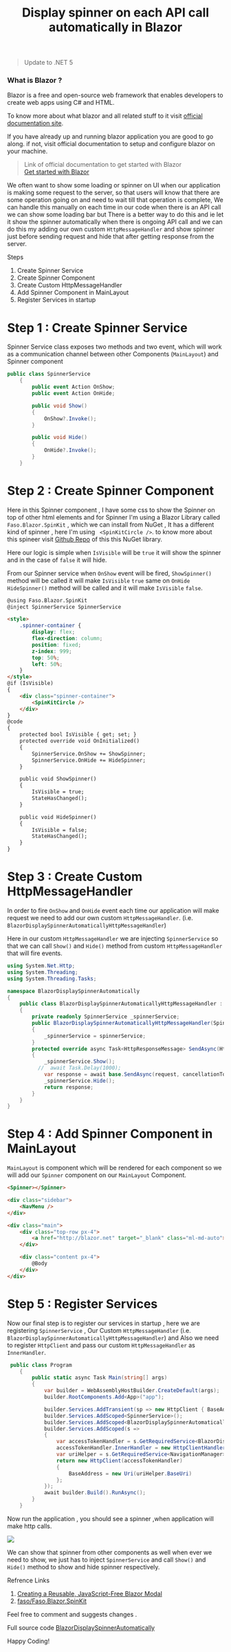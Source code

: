 ﻿---
title: Display spinner on each API call automatically in Blazor
lead: Display spinner on each API call automatically in Blazor.
published: 2020-01-02
tags: [Spinner, Blazor, Aspnetcore, Dotnet, webdev]
authors:
    - name: "Bipin Paul"
      gitHubUserName: "iAmBipinPaul"
      xUserName: "iAmBipinPaul"
---


> Update to .NET 5 

### What is Blazor ?

Blazor is a free and open-source web framework that enables developers to create web apps using C# and HTML.

To know more about what blazor and all related stuff  to it visit  [official documentation site](https://blazor.net/).

If you have already up and running blazor application you are good to go along. if not,  visit official documentation to setup and configure blazor on your machine.

> Link of official documentation to get started with Blazor\
> [Get started with Blazor](https://blazor.net/)

We often want to show some loading or spinner on UI when our application is making some request to the server, so that users will know that there are some operation going on and need to wait till that operation is complete, We can handle this manually on each time in our code when there is an API call we can show some loading bar but There is a better way to do this and ie let it show the spinner automatically when there is ongoing API call and we can do this my adding our own custom `HttpMessageHandler` and show  spinner just before sending request and hide that after getting response from the server.


Steps 
1. Create Spinner Service 
2. Create Spinner Component 
3. Create Custom HttpMessageHandler
4. Add Spinner Component in MainLayout
5. Register Services in startup



# Step 1 : Create Spinner Service 

Spinner Service class exposes two methods and two event, which  will work as a communication channel  between other Components (`MainLayout`) and Spinner component

```csharp
public class SpinnerService
	{
		public event Action OnShow;
		public event Action OnHide;

		public void Show()
		{
			OnShow?.Invoke();
		}

		public void Hide()
		{
			OnHide?.Invoke();
		}
	}
```



# Step 2 :  Create Spinner Component 

Here in this Spinner component , I have some css to show the Spinner on top of other html elements and for Spinner I'm using a Blazor Library called `Faso.Blazor.SpinKit` , which we can install from NuGet , It has a different kind of spinner , here I'm using  ` <SpinKitCircle />`.  to know more about this spineer visit [Github Repo](https://github.com/faso/Faso.Blazor.SpinKit) of this this NuGet library.

Here our logic is simple when  `IsVisible` will be `true` it will show the spinner and in the case of `false` it will hide.

From our Spinner service when  `OnShow` event will be fired, `ShowSpinner()` method will be called it will make `IsVisible` `true` same on `OnHide` `HideSpinner()` method will be called and it will make `IsVisible`  `false`.


```html
@using Faso.Blazor.SpinKit
@inject SpinnerService SpinnerService

<style>
    .spinner-container {
        display: flex;
        flex-direction: column;
        position: fixed;
        z-index: 999;
        top: 50%;
        left: 50%;
    }
</style>
@if (IsVisible)
{
    <div class="spinner-container">
        <SpinKitCircle />
    </div>
}
@code
{
    protected bool IsVisible { get; set; }
    protected override void OnInitialized()
    {
        SpinnerService.OnShow += ShowSpinner;
        SpinnerService.OnHide += HideSpinner;
    }

    public void ShowSpinner()
    {
        IsVisible = true;
        StateHasChanged();
    }

    public void HideSpinner()
    {
        IsVisible = false;
        StateHasChanged();
    }
}
```


# Step 3 : Create Custom HttpMessageHandler

In order to fire `OnShow` and `OnHide` event each time our application will make request we need to add our own custom `HttpMessageHandler`. (i.e. `BlazorDisplaySpinnerAutomaticallyHttpMessageHandler`)

Here in our custom `HttpMessageHandler` we are injecting `SpinnerService` so that we can call `Show()` and `Hide()` method from custom `HttpMessageHandler` that will fire events.



```csharp
using System.Net.Http;
using System.Threading;
using System.Threading.Tasks;

namespace BlazorDisplaySpinnerAutomatically
{
    public class BlazorDisplaySpinnerAutomaticallyHttpMessageHandler : DelegatingHandler
    {       
        private readonly SpinnerService _spinnerService;
        public BlazorDisplaySpinnerAutomaticallyHttpMessageHandler(SpinnerService spinnerService)
        {
            _spinnerService = spinnerService;
        } 
        protected override async Task<HttpResponseMessage> SendAsync(HttpRequestMessage request, CancellationToken cancellationToken)
        {
            _spinnerService.Show();
          //  await Task.Delay(1000);
            var response = await base.SendAsync(request, cancellationToken);
            _spinnerService.Hide();
            return response;            
        }
    }
}
```

# Step 4 : Add Spinner Component in MainLayout 

`MainLayout` is component which will be rendered for each component so we will  add our `Spinner` component on our `MainLayout` Component.

```html
<Spinner></Spinner>

<div class="sidebar">
    <NavMenu />
</div>

<div class="main">
    <div class="top-row px-4">
        <a href="http://blazor.net" target="_blank" class="ml-md-auto">About</a>
    </div>

    <div class="content px-4">
        @Body
    </div>
</div>

```

# Step 5 : Register Services

Now our final step is to register our services in startup , here we are registering `SpinnerService` , Our Custom `HttpMessageHandler`  (i.e. `BlazorDisplaySpinnerAutomaticallyHttpMessageHandler`)  and Also we need to register `HttpClient` and pass our custom `HttpMessageHandler` as `InnerHandler`.

```csharp
 public class Program
    {
        public static async Task Main(string[] args)
        {
            var builder = WebAssemblyHostBuilder.CreateDefault(args);
            builder.RootComponents.Add<App>("app");

            builder.Services.AddTransient(sp => new HttpClient { BaseAddress = new Uri(builder.HostEnvironment.BaseAddress) });
            builder.Services.AddScoped<SpinnerService>();
            builder.Services.AddScoped<BlazorDisplaySpinnerAutomaticallyHttpMessageHandler>();
            builder.Services.AddScoped(s =>
            {
                var accessTokenHandler = s.GetRequiredService<BlazorDisplaySpinnerAutomaticallyHttpMessageHandler>();
                accessTokenHandler.InnerHandler = new HttpClientHandler();
                var uriHelper = s.GetRequiredService<NavigationManager>();
                return new HttpClient(accessTokenHandler)
                {
                    BaseAddress = new Uri(uriHelper.BaseUri)
                };
            });
            await builder.Build().RunAsync();
        }
    }
```

Now run the application , you should see a spinner ,when application  will make http calls.

<img src="media/blazor-spinner.gif" class="img-fluid">

We can show that spinner from other components as well  when ever we need to show, we just has to inject `SpinnerService` and call `Show()` and `Hide()` method to show and hide spinner respectively.

Refrence Links 
1. [Creating a Reusable, JavaScript-Free Blazor Modal](https://www.telerik.com/blogs/creating-a-reusable-javascript-free-blazor-modal)
2. [faso/Faso.Blazor.SpinKit](https://github.com/faso/Faso.Blazor.SpinKit)


Feel free to comment and suggests changes .

Full source code [BlazorDisplaySpinnerAutomatically](https://iambip.in/BlazorDisplaySpinnerAutomatically)

Happy Coding!
